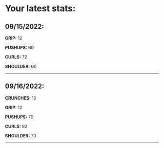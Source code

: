 # Your latest stats:

## 09/15/2022:
**GRIP:** 12

**PUSHUPS:** 60

**CURLS:** 72

**SHOULDER:** 60

---------

## 09/16/2022:
**CRUNCHES:** 10

**GRIP:** 12

**PUSHUPS:** 70

**CURLS:** 82

**SHOULDER:** 70

---------
